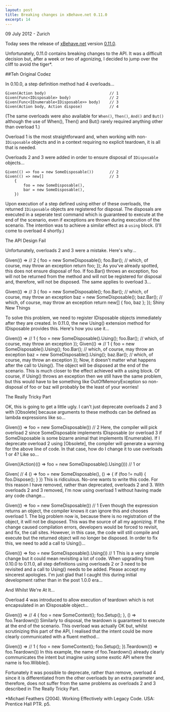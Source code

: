 ```yaml
---
layout: post
title: Breaking changes in xBehave.net 0.11.0
excerpt: 14
---
```

09 July 2012 - Zurich

Today sees the release of [xBehave.net](https://bitbucket.org/adamralph/xbehave.net) version [0.11.0](https://nuget.org/packages/Xbehave/0.11.0).

Unfortunately, 0.11.0 contains breaking changes to the API. It was a difficult decision but, after a week or two of agonizing, I decided to jump over the cliff to avoid the tiger*.

##Teh Original Codez

In 0.10.0, a step definition method had 4 overloads...

	Given(Action body)                            // 1
	Given(Func<IDisposable> body)                 // 2
	Given(Func<IEnumerable<IDisposable>> body)    // 3
	Given(Action body, Action dispose)            // 4

(The same overloads were also available for `When()`, `Then()`, `And()` and `But()` although the use of When(), Then() and But() rarely required anything other than overload 1.)

Overload 1 is the most straightforward and, when working with non-`IDisposable` objects and in a context requiring no explicit teardown, it is all that is needed.

Overloads 2 and 3 were added in order to ensure disposal of `IDisposable` objects...

	Given(() => foo = new SomeDisposable())       // 2
	Given(() => new[]                             // 3
	    {
	        foo = new SomeDisposable(),
	        bar = new SomeDisposable(),
	    })

Upon execution of a step defined using either of these overloads, the returned `IDisposable` objects are registered for disposal. The disposals are executed in a seperate test command which is guaranteed to execute at the end of the scenario, even if exceptions are thrown during execution of the scenario. The intention was to achieve a similar effect as a `using` block. (I'll come to overload 4 shortly.)

The API Design Fail

Unfortunately, overloads 2 and 3 were a mistake. Here's why...

Given(() =>           // 2
    {
        foo = new SomeDisposable();
        foo.Bar();    // which, of course, may throw an exception
        return foo;
    });
As you've already spotted, this does not ensure disposal of foo. If foo.Bar() throws an exception, foo will not be returned from the method and will not be registered for disposal and, therefore, will not be disposed. The same applies to overload 3...

Given(() =>           // 3
    {
        foo = new SomeDisposable();
        foo.Bar();    // which, of course, may throw an exception
        baz = new SomeDisposable();
        baz.Bar();    // which, of course, may throw an exception
        return new[] { foo, baz };
    });
Shiny New Things

To solve this problem, we need to register IDisposable objects immediately after they are created. In 0.11.0, the new Using() extension method for IDisposable provides this. Here's how you use it...

Given(() =>           // 1
    {
        foo = new SomeDisposable().Using();
        foo.Bar();    // which, of course, may throw an exception
    });
Given(() =>           // 1
    {
        foo = new SomeDisposable().Using();
        foo.Bar();    // which, of course, may throw an exception
        baz = new SomeDisposable().Using();
        baz.Bar();    // which, of course, may throw an exception
    });
Now, it doesn't matter what happens after the call to Using(). The object will be disposed at the end of the scenario. This is much closer to the effect achieved with a using block. Of course, if Using() throws an exception then we still have the same problem, but this would have to be something like OutOfMemoryException so non-disposal of foo or baz will probably be the least of your worries!

The Really Tricky Part

OK, this is going to get a little ugly. I can't just deprecate overloads 2 and 3 with [Obsolete] because arguments to these methods can be defined as lambda expressions like so...

Given(() => foo = new SomeDisposable())                      // 2
Here, the compiler will pick overload 2 since SomeDisposable implements IDisposable (or overload 3 if SomeDisposable is some bizarre animal that implements IEnumerable<IDisposable>). If I deprecate overload 2 using [Obsolete], the compiler will generate a warning for the above line of code. In that case, how do I change it to use overloads 1 or 4? Like so...

Given((Action)(() => foo = new SomeDisposable().Using()))    // 1
or

Given(                                                       // 4
    () => foo = new SomeDisposable(),
    () =>
    {
        if (foo != null)
        {
            foo.Dispose();
        }
    })
This is ridiculous. No-one wants to write this code. For this reason I have removed, rather than deprecated, overloads 2 and 3. With overloads 2 and 3 removed, I'm now using overload 1 without having made any code change...

Given(() => foo = new SomeDisposable())                      // 1
Even though the expression returns an object, the compiler knows it can ignore this and chooses overload 1. The big problem now is, because there is no registration of the object, it will not be disposed. This was the source of all my agonizing. If the change caused compilation errors, developers would be forced to revisit, and fix, the call sites. However, in this case, the code will still compile and execute but the returned object will no longer be disposed. In order to fix this, we need to add a call to Using()...

Given(() => foo = new SomeDisposable().Using())              // 1
This is a very simple change but it could mean revisiting a lot of code. When upgrading from 0.10.0 to 0.11.0, all step definitions using overloads 2 or 3 need to be revisited and a call to Using() needs to be added. Please accept my sincerest apologies. I'm just glad that I caught this during initial development rather than in the post 1.0.0 era...

And Whilst We're At It...

Overload 4 was introduced to allow execution of teardown which is not encapsulated in an IDisposable object...

Given(() =>    // 4
    {
        foo = new SomeContext();
        foo.Setup();
    },
    () => foo.Teardown())
Similarly to disposal, the teardown is guaranteed to execute at the end of the scenario. This overload was actually OK but, whilst scrutinizing this part of the API, I realised that the intent could be more clearly communicated with a fluent method...

Given(() =>    // 1
    {
        foo = new SomeContext();
        foo.Setup();
    }).Teardown(() => foo.Teardown())
In this example, the name of foo.Teardown() already clearly communicates the intent but imagine using some exotic API where the name is foo.Wibble().

Fortunately it was possible to deprecate, rather than remove, overload 4 since it is differentiated from the other overloads by an extra parameter and, therefore, does not suffer from the same problems as overloads 2 and 3 described in The Really Tricky Part.

*Michael Feathers (2004). Working Effectively with Legacy Code. USA: Prentice Hall PTR. p5.